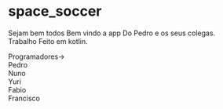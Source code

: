 # space_soccer

Sejam bem todos Bem vindo a app Do Pedro e os seus colegas. <br>
Trabalho Feito em kotlin. <br>

Programadores-> <br>
Pedro   <br>
Nuno <br>
Yuri<br>
Fabio<br>
Francisco<br>

